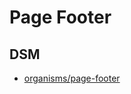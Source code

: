 # Page Footer

## DSM
* [organisms/page-footer](https://ultimaker.invisionapp.com/dsm/ultimaker/ultimaker-com/asset/components/)

